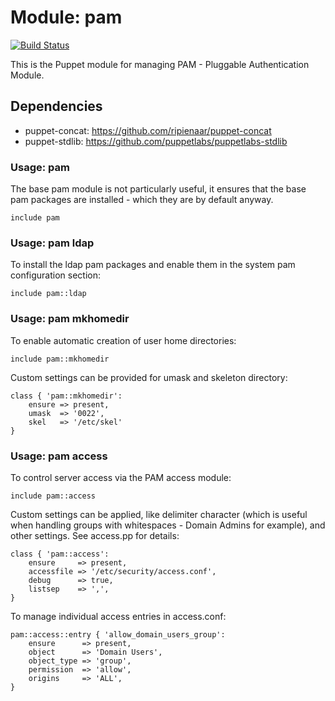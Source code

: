 # Module: pam
[![Build Status](https://travis-ci.org/jlyheden/puppet-pam.png)](https://travis-ci.org/jlyheden/puppet-pam)

This is the Puppet module for managing PAM - Pluggable Authentication Module.

## Dependencies

* puppet-concat: https://github.com/ripienaar/puppet-concat
* puppet-stdlib: https://github.com/puppetlabs/puppetlabs-stdlib

### Usage: pam

The base pam module is not particularly useful, it ensures that the
base pam packages are installed - which they are by default anyway.

	include pam


### Usage: pam ldap

To install the ldap pam packages and enable them in the system pam
configuration section:
	
	include pam::ldap


### Usage: pam mkhomedir

To enable automatic creation of user home directories:

	include pam::mkhomedir

Custom settings can be provided for umask and skeleton directory:

	class { 'pam::mkhomedir':
		ensure => present,
		umask  => '0022',
		skel   => '/etc/skel'
	}


### Usage: pam access

To control server access via the PAM access module:

	include pam::access

Custom settings can be applied, like delimiter character (which
is useful when handling groups with whitespaces - Domain Admins
for example), and other settings. See access.pp for details:

	class { 'pam::access':
		ensure     => present,
		accessfile => '/etc/security/access.conf',
		debug      => true,
		listsep    => ',',
	}

To manage individual access entries in access.conf:

	pam::access::entry { 'allow_domain_users_group':
		ensure      => present,
		object      => 'Domain Users',
		object_type => 'group',
		permission  => 'allow',
		origins     => 'ALL',
	}

